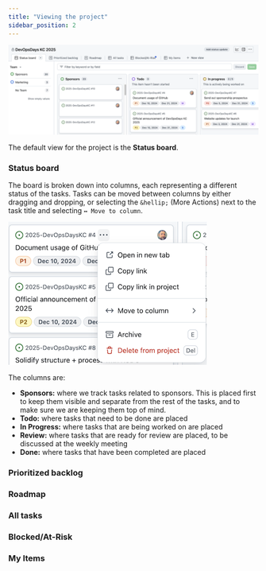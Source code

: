 ```yaml
---
title: "Viewing the project"
sidebar_position: 2
---
```


![the-project-view](project-view.png)

The default view for the project is the **Status board**.

### Status board

The board is broken down into columns, each representing a different status of the tasks. Tasks can be moved between columns by either dragging and dropping, or selecting the `&hellip;` (More Actions) next to the task title and selecting `↔️ Move to column`.

![task-more-options](task-more-actions.png)

The columns are:

* **Sponsors:** where we track tasks related to sponsors. This is placed first to keep them visible and separate from the rest of the tasks, and to make sure we are keeping them top of mind.
* **Todo:** where tasks that need to be done are placed
* **In Progress:** where tasks that are being worked on are placed
* **Review:** where tasks that are ready for review are placed, to be discussed at the weekly meeting
* **Done:** where tasks that have been completed are placed

### Prioritized backlog



### Roadmap



### All tasks



### Blocked/At-Risk



### My Items


